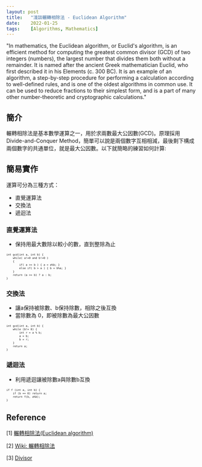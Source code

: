```yaml
---
layout: post
title:   "淺談輾轉相除法 - Euclidean Algorithm"
date:    2022-01-25
tags:    [Algorithms, Mathematics]
---
```


"In mathematics, the Euclidean algorithm, or Euclid's algorithm, is an efficient method for computing the greatest common divisor (GCD) of two integers (numbers), the largest number that divides them both without a remainder. It is named after the ancient Greek mathematician Euclid, who first described it in his Elements (c. 300 BC). It is an example of an algorithm, a step-by-step procedure for performing a calculation according to well-defined rules, and is one of the oldest algorithms in common use. It can be used to reduce fractions to their simplest form, and is a part of many other number-theoretic and cryptographic calculations."

## 簡介 ##
輾轉相除法是基本數學運算之一，用於求兩數最大公因數(GCD)。原理採用Divide-and-Conquer Method，簡單可以說是兩個數字互相相減，最後剩下構成兩個數字的共通單位，就是最大公因數。以下就簡略的練習如何計算:

## 簡易實作 ##
運算可分為三種方式：
<ul>
 <li>直覺運算法</li>
 <li>交換法</li>
 <li>遞迴法</li>
</ul>

### 直覺運算法 ###
- 保持用最大數除以較小的數，直到整除為止

<div class="language-shell highlighter-rouge"><pre class="highlight"><code class="hljs ruby"><span class="nb" style="font-size: 60%">int gcd(int a, int b) {
    while( a!=0 and b!=0 )
    {
        if( a >= b ) { a = a%b; }
        else if( b > a ) { b = b%a; }
    }
    return (a >= b) ? a : b;
}</span></code></pre></div>

### 交換法 ###
- 讓a保持被除數、b保持除數，相除之後互換
- 當除數為 0，即被除數為最大公因數

<div class="language-shell highlighter-rouge"><pre class="highlight"><code class="hljs ruby"><span class="nb" style="font-size: 60%">int gcd(int a, int b) {
    while (b!= 0) {
        int r = a % b;
        a = b;
        b = r;
    }
    return a;
}</span></code></pre></div>

### 遞迴法 ###
- 利用遞迴讓被除數a與除數b互換

<div class="language-shell highlighter-rouge"><pre class="highlight"><code class="hljs ruby"><span class="nb" style="font-size: 60%">if f (int a, int b) {
    if (b == 0) return a;
    return f(b, a%b);
}</span></code></pre></div>

## Reference ##

[1] [輾轉相除法(Euclidean algorithm)](https://www.csie.ntu.edu.tw/~b98902112/cpp_and_algo/cpp02/euclidean_algorithm.html)

[2] [Wiki: 輾轉相除法](https://zh.wikipedia.org/wiki/輾轉相除法)

[3] [Divisor](http://web.ntnu.edu.tw/~algo/Divisor.html)
